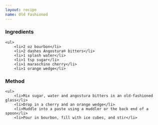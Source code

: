 ```yaml
---
layout: recipe
name: Old Fashioned
---
```



<div>
	<h3>Ingredients</h3>

	<ul>
		<li>2 oz bourbon</li>
		<li>2 dashes Angostura® bitters</li>
		<li>1 splash water</li>
		<li>1 tsp sugar</li>
		<li>1 maraschino cherry</li>
		<li>1 orange wedge</li>
  </ul>
</div>

<div>
	<h3>Method</h3>

	<ul>
		<li>Mix sugar, water and angostura bitters in an old-fashioned glass</li>
		<li>Drop in a cherry and an orange wedge</li>
		<li>Muddle into a paste using a muddler or the back end of a spoon</li>
		<li>Pour in bourbon, fill with ice cubes, and stir</li>
  </ul>
</div>
